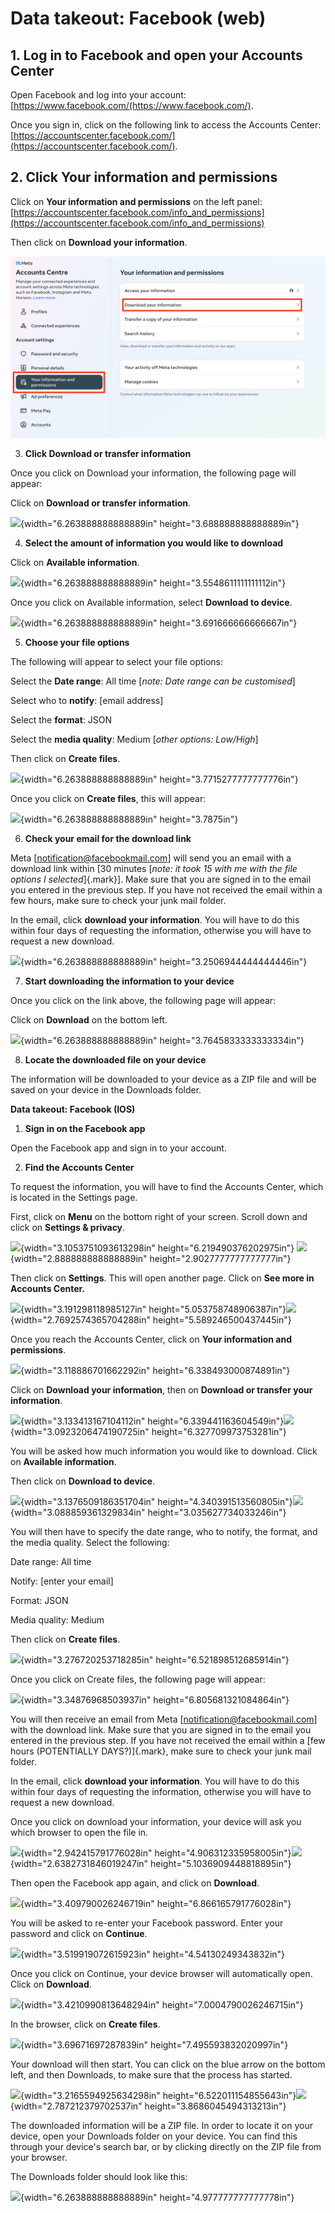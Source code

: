 # Data takeout: Facebook (web)

## 1. Log in to Facebook and open your Accounts Center

Open Facebook and log into your account:
[https://www.facebook.com/(https://www.facebook.com/).

Once you sign in, click on the following link to access the Accounts
Center: [https://accountscenter.facebook.com/](https://accountscenter.facebook.com/).

## 2. Click Your information and permissions

Click on **Your information and permissions** on the left panel:
[https://accountscenter.facebook.com/info_and_permissions](https://accountscenter.facebook.com/info_and_permissions)

Then click on **Download your information**.

![Accounts Center](assets/screenshots/fb-accountcenter.png)

3.  **Click Download or transfer information**

Once you click on Download your information, the following page will
appear:

Click on **Download or transfer information**.

![](media/image19.png){width="6.263888888888889in"
height="3.688888888888889in"}

4.  **Select the amount of information you would like to download**

Click on **Available information**.

![](media/image4.png){width="6.263888888888889in"
height="3.5548611111111112in"}

Once you click on Available information, select **Download to device**.

![](media/image2.png){width="6.263888888888889in"
height="3.691666666666667in"}

5.  **Choose your file options**

The following will appear to select your file options:

Select the **Date range**: All time \[_note: Date range can be
customised_\]

Select who to **notify**: \[email address\]

Select the **format**: JSON

Select the **media quality**: Medium \[_other options: Low/High_\]

Then click on **Create files**.

![](media/image15.png){width="6.263888888888889in"
height="3.7715277777777776in"}

Once you click on **Create files**, this will appear:

![](media/image8.png){width="6.263888888888889in" height="3.7875in"}

6.  **Check your email for the download link**

Meta \[notification@facebookmail.com\] will send you an email with a
download link within [30 minutes \[*note: it took 15 with me with the
file options I selected*]{.mark}\]. Make sure that you are signed in to
the email you entered in the previous step. If you have not received the
email within a few hours, make sure to check your junk mail folder.

In the email, click **download your information**. You will have to do
this within four days of requesting the information, otherwise you will
have to request a new download.

![](media/image13.png){width="6.263888888888889in"
height="3.2506944444444446in"}

7.  **Start downloading the information to your device**

Once you click on the link above, the following page will appear:

Click on **Download** on the bottom left.

![](media/image14.png){width="6.263888888888889in"
height="3.7645833333333334in"}

8.  **Locate the downloaded file on your device**

The information will be downloaded to your device as a ZIP file and will
be saved on your device in the Downloads folder.

**Data takeout: Facebook (IOS)**

1.  **Sign in on the Facebook app**

Open the Facebook app and sign in to your account.

2.  **Find the Accounts Center**

To request the information, you will have to find the Accounts Center,
which is located in the Settings page.

First, click on **Menu** on the bottom right of your screen. Scroll down
and click on **Settings & privacy**.

![](media/image9.png){width="3.1053751093613298in"
height="6.219490376202975in"}
![](media/image17.png){width="2.888888888888889in"
height="2.9027777777777777in"}

Then click on **Settings**. This will open another page. Click on **See
more in Accounts Center.**

![](media/image11.png){width="3.191298118985127in"
height="5.053758748906387in"}![](media/image12.png){width="2.7692574365704288in"
height="5.589246500437445in"}

Once you reach the Accounts Center, click on **Your information and
permissions**.

![](media/image28.png){width="3.118886701662292in"
height="6.338493000874891in"}

Click on **Download your information**, then on **Download or transfer
your information**.

![](media/image26.png){width="3.133413167104112in"
height="6.339441163604549in"}![](media/image22.png){width="3.0923206474190725in"
height="6.327709973753281in"}

You will be asked how much information you would like to download. Click
on **Available information**.

Then click on **Download to device**.

![](media/image24.png){width="3.1376509186351704in"
height="4.340391513560805in"}![](media/image25.png){width="3.088859361329834in"
height="3.035627734033246in"}

You will then have to specify the date range, who to notify, the format,
and the media quality. Select the following:

Date range: All time

Notify: \[enter your email\]

Format: JSON

Media quality: Medium

Then click on **Create files**.

![](media/image27.png){width="3.276720253718285in"
height="6.521898512685914in"}

Once you click on Create files, the following page will appear:

![](media/image21.png){width="3.34876968503937in"
height="6.805681321084864in"}

You will then receive an email from Meta
\[notification@facebookmail.com\] with the download link. Make sure that
you are signed in to the email you entered in the previous step. If you
have not received the email within a [few hours (POTENTIALLY
DAYS?)]{.mark}, make sure to check your junk mail folder.

In the email, click **download your information**. You will have to do
this within four days of requesting the information, otherwise you will
have to request a new download.

Once you click on download your information, your device will ask you
which browser to open the file in.

![](media/image23.png){width="2.942415791776028in"
height="4.906312335958005in"}![](media/image10.png){width="2.6382731846019247in"
height="5.1036909448818895in"}

Then open the Facebook app again, and click on **Download**.

![](media/image16.png){width="3.409790026246719in"
height="6.866165791776028in"}

You will be asked to re-enter your Facebook password. Enter your
password and click on **Continue**.

![](media/image3.png){width="3.519919072615923in"
height="4.54130249343832in"}

Once you click on Continue, your device browser will automatically open.
Click on **Download**.

![](media/image1.png){width="3.4210990813648294in"
height="7.0004790026246715in"}

In the browser, click on **Create files**.

![](media/image18.png){width="3.69671697287839in"
height="7.495593832020997in"}

Your download will then start. You can click on the blue arrow on the
bottom left, and then Downloads, to make sure that the process has
started.

![](media/image20.png){width="3.2165594925634298in"
height="6.522011154855643in"}![](media/image6.png){width="2.787212379702537in"
height="3.8686045494313213in"}

The downloaded information will be a ZIP file. In order to locate it on
your device, open your Downloads folder on your device. You can find
this through your device's search bar, or by clicking directly on the
ZIP file from your browser.

The Downloads folder should look like this:

![](media/image5.jpg){width="6.263888888888889in"
height="4.977777777777778in"}
